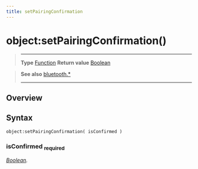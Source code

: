```yaml
---
title: setPairingConfirmation
---
```

# object:setPairingConfirmation()

> --------------------- ------------------------------------------------------------------------------------------
> __Type__              [Function](https://docs.coronalabs.com/api/type/Function.html)
> __Return value__      [Boolean](https://docs.coronalabs.com/api/type/Boolean.html)


> __See also__          [bluetooth.*](/plugin/bluetooth/)
> --------------------- ------------------------------------------------------------------------------------------

## Overview

## Syntax

	object:setPairingConfirmation( isConfirmed )

### isConfirmed <sub>required</sub>
_[Boolean](https://docs.coronalabs.com/api/type/Boolean.html)._